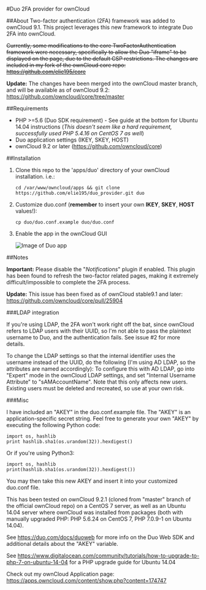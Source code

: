 #Duo 2FA provider for ownCloud

##About
Two-factor authentication (2FA) framework was added to ownCloud 9.1. This project leverages this new framework to integrate Duo 2FA into ownCloud.

~~Currently, some modifications to the core TwoFactorAuthentication framework were necessary, specifically to allow the Duo "iframe" to be displayed on the page, due to the default CSP restrictions. The changes are included in my fork of the ownCloud core repo: https://github.com/elie195/core~~

**Update:** The changes have been merged into the ownCloud master branch, and will be available as of ownCloud 9.2: https://github.com/owncloud/core/tree/master

##Requirements

- PHP >=5.6 (Duo SDK requirement) - See guide at the bottom for Ubuntu 14.04 instructions (*This doesn't seem like a hard requirement, successfully used PHP 5.4.16 on CentOS 7 as well*)
- Duo application settings (IKEY, SKEY, HOST)
- ownCloud 9.2 or later (https://github.com/owncloud/core)
    
##Installation

1. Clone this repo to the 'apps/duo' directory of your ownCloud installation. i.e.:

    ```
    cd /var/www/owncloud/apps && git clone https://github.com/elie195/duo_provider.git duo
    ```
    
2. Customize duo.conf (**remember** to insert your own **IKEY**, **SKEY**, **HOST** values!):

    ```
    cp duo/duo.conf.example duo/duo.conf
    ```
    
3. Enable the app in the ownCloud GUI

    ![Image of Duo app](https://github.com/elie195/duo_provider/raw/master/misc/duo.PNG)


##Notes

**Important:** Please disable the "*Notifications*" plugin if enabled. This plugin has been found to refresh the two-factor related pages, making it extremely difficult/impossible to complete the 2FA process.

**Update:** This issue has been fixed as of ownCloud stable9.1 and later: https://github.com/owncloud/core/pull/25904

###LDAP integration

If you're using LDAP, the 2FA won't work right off the bat, since ownCloud refers to LDAP users with their UUID, so I'm not able to pass the plaintext username to Duo, and the authentication fails. See issue #2 for more details.

To change the LDAP settings so that the internal identifier uses the username instead of the UUID, do the following (I'm using AD LDAP, so the attributes are named accordingly): To configure this with AD LDAP, go into "Expert" mode in the ownCloud LDAP settings, and set "Internal Username Attribute" to "sAMAccountName". Note that this only affects new users. Existing users must be deleted and recreated, so use at your own risk.

###Misc

I have included an "AKEY" in the duo.conf.example file. The "AKEY" is an application-specific secret string. Feel free to generate your own "AKEY" by executing the following Python code:

    import os, hashlib
    print hashlib.sha1(os.urandom(32)).hexdigest()

Or if you're using Python3:

    import os, hashlib
    print(hashlib.sha1(os.urandom(32)).hexdigest())

You may then take this new AKEY and insert it into your customized duo.conf file.

This has been tested on ownCloud 9.2.1 (cloned from "master" branch of the official ownCloud repo) on a CentOS 7 server, as well as an Ubuntu 14.04 server where ownCloud was installed from packages (both with manually upgraded PHP: PHP 5.6.24 on CentOS 7, PHP 7.0.9-1 on Ubuntu 14.04). 

See https://duo.com/docs/duoweb for more info on the Duo Web SDK and additional details about the "AKEY" variable.

See https://www.digitalocean.com/community/tutorials/how-to-upgrade-to-php-7-on-ubuntu-14-04 for a PHP upgrade guide for Ubuntu 14.04

Check out my ownCloud Application page: https://apps.owncloud.com/content/show.php?content=174747
